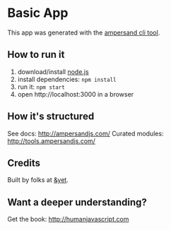 # Basic App

This app was generated with the [ampersand cli tool](http://ampersandjs.com/learn/quick-start-guide).

## How to run it

1. download/install [node.js](http://nodejs.org/)
1. install dependencies: `npm install`
1. run it: `npm start`
1. open http://localhost:3000 in a browser

## How it's structured

See docs: http://ampersandjs.com/
Curated modules: http://tools.ampersandjs.com/

## Credits

Built by folks at [&yet](http://andyet.com).

## Want a deeper understanding?

Get the book: http://humanjavascript.com
